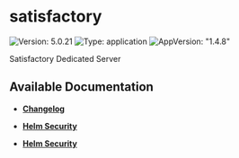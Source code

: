 # satisfactory

![Version: 5.0.21](https://img.shields.io/badge/Version-5.0.21-informational?style=flat-square) ![Type: application](https://img.shields.io/badge/Type-application-informational?style=flat-square) ![AppVersion: "1.4.8"](https://img.shields.io/badge/AppVersion-"1.4.8"-informational?style=flat-square)

Satisfactory Dedicated Server

## Available Documentation

- [**Changelog**](CHANGELOG)

- [**Helm Security**](container-security)

- [**Helm Security**](helm-security)

